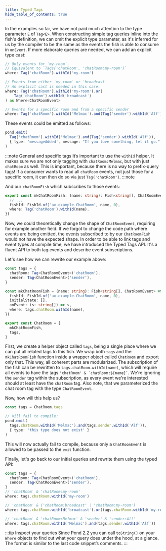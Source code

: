 ```yaml
---
title: Typed Tags
hide_table_of_contents: true
---
```


In the examples so far, we have not paid much attention to the type parameter `E` of `Tag<E>`. When constructing simple
tag queries inline into the fish's definition, we can omit the explicit type parameter, as it's inferred for us by the
compiler to be the same as the events the fish is able to consume in `onEvent`. If more elaborate queries are needed, we
can add an explicit type cast:

```typescript
// Only events for `my-room`.
// Equivalent to `Tags('chatRoom', 'chatRoom:my-room')`
where: Tag('chatRoom').withId('my-room')

// Events from either `my-room` or `broadcast`
// An explicit cast is needed in this case.
where: Tag('chatRoom').withId('my-room').or(
    Tag('chatRoom').withId('broadcast')
) as Where<ChatRoomEvent>

// Events for a specific room and from a specific sender
where: Tag('chatRoom').withId('Melmac').and(Tag('sender').withId('Alf'))
```

These events could be emitted as follows:

```typescript
pond.emit(
  Tag('chatRoom').withId('Melmac').and(Tag('sender').withId('Alf')),
  { type: 'messageAdded', message: "If you love something, let it go." }
)
```
:::note General and specific tags
It’s important to use the `withId` helper. It makes sure we are not only tagging with
`chatRoom:Melmac`, but with just `chatRoom` as well. This is important, because there is no
way to prefix-query tags! If a consumer wants to read all `chatRoom` events, not just those for a
specific room, it can then do so via just `Tag('chatRoom')`.
:::note


And our `chatRoomFish` which subscribes to those events:

```typescript
export const mkChatRoomFish: (name: string): Fish<string[], ChatRoomEvent> => ({
  // ...
  fishId: FishId.of('ax.example.ChatRoom', name, 0),
  where: Tag('chatRoom').withId(name),
})
```

Now, we could theoretically change the shape of `ChatRoomEvent`, requiring for example another field. If we forgot to
change the code path where events are being emitted, the events subscribed to by our `ChatRoomFish` would not have the
expected shape. In order to be able to link tags and event types at compile time, we have introduced the Typed Tags API.
It's a fluent API to both tag events and describe event subscriptions.

Let's see how we can rewrite our example above:

```typescript
const tags = {
  chatRoom: Tag<ChatRoomEvent>('chatRoom'),
  sender: Tag<ChatRoomEvent>('sender'),
}

const mkChatRoomFish = (name: string): Fish<string[], ChatRoomEvent> => ({
  fishId: FishId.of('ax.example.ChatRoom', name, 0),
  initialState: [],
  onEvent: (s: string[]) => s,
  where: tags.chatRoom.withId(name),
})

export const ChatRoom = {
  mkChatRoomFish,
  tags,
}
```

First, we create a helper object called `tags`, being a single place where we can put all related tags to this fish. We wrap
both `tags` and the `mkChatRoomFish` function inside a wrapper object called `ChatRoom` and export only that. This way,
all coherent parts are modularized. The subscription of the fish can be rewritten to `tags.chatRoom.withId(name)`,
which will require all events to have the tags `` 'chatRoom' & `chatRoom:${name}` ``. We're ignoring the `sender` tag within the
subscription, as every event we're interested should at least have the `chatRoom` tag. Also note, that we parameterized
the chat room tag with the type `ChatRoomEvent`.

Now, how will this help us?

```typescript
const tags = ChatRoom.tags

// Will fail to compile:
pond.emit(
  tags.chatRoom.withId('Melmac').and(tags.sender.withId('Alf')),
  { type: 'this type does not exist' }
)
```

This will now actually fail to compile, because only a `ChatRoomEvent` is allowed to be passed to the `emit` function.

Finally, let's go back to our initial queries and rewrite them using the typed API:

```typescript
const tags = {
  chatRoom: Tag<ChatRoomEvent>('chatRoom'),
  sender: Tag<ChatRoomEvent>('sender'),
}
// 'chatRoom' & 'chatRoom:my-room'
where: tags.chatRoom.withId('my-room')

// 'chatRoom' & ('chatRoom:broadcast' | 'chatRoom:my-room')
where: tags.chatRoom.withId('broadcast').or(tags.chatRoom.withId('my-room'))

// 'chatRoom' & 'chatRoom:Melmac' & 'sender' & 'sender:Alf'
where: tags.chatRoom.withId('Melmac').and(tags.sender.withId('Alf'))
```

:::tip Inspect your queries
Since Pond 2.2 you can call `toString()` on your `Where` objects to find out what your query does
under the hood, at a glance. The format is similar to the last code snippet’s comments.
:::
